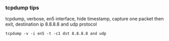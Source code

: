 ### tcpdump tips

tcpdump, verbose, en5 interface, hide timestamp, capture one packet then exit, destination ip 8.8.8.8 and udp protocol

```
tcpdump -v -i en5 -t -c1 dst 8.8.8.8 and udp 
```
